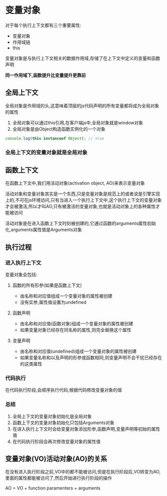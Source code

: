 # 变量对象

对于每个执行上下文都有三个重要属性: 

+ 变量对象
+ 作用域链
+ this

变量对象是与执行上下文相关的数据作用域,存储了在上下文中定义的变量和函数声明

**同一作用域下,函数提升比变量提升更靠前**

## 全局上下文

全局对象是作用域的头,这意味着顶层的js代码声明的所有变量都将成为全局对象的属性

1. 全局对象可以通过this引用,在客户端js中,全局对象就是window对象
2. 全局对象是由Object构造函数实例化的一个对象

```javascript
console.log(this instanceof Object); // true
```

### 全局上下文的变量对象就是全局对象

## 函数上下文

在函数上下文中,我们用活动对象(activation object, AO)来表示变量对象

活动对象和变量对象其实是一个东西,只是变量对象是规范上的或者说是引擎实现上的,不可在js环境访问,只有当进入一个执行上下文中,这个执行上下文的变量对象才会被激活,所以才叫AO,只有被激活的变量对象,也就是活动对象上的各种属性才能被访问

活动对象是在进入函数上下文时刻被创建的,它通过函数的arguments属性初始化,arguments属性值是Arguments对象

## 执行过程

### 进入执行上下文

变量对象会包括: 

1. 函数的所有形参(如果是函数上下文)

    + 由名称和对应值组成一个变量对象的属性被创建
    + 没有实参,属性值设置为undefined

2. 函数声明

    + 由名称和对应值(函数对象)组成一个变量对象的属性被创建
    + 如果变量对象已经存在同名称的属性,则完全替换这个属性

3. 变量声明

    + 由名称和对应值(undefined)组成一个变量对象的属性被创建
    + 如果变量名称和以及声明的形参或函数相同,则变量声明不会干扰已经存在的这类属性

### 代码执行

在代码执行阶段,会顺序执行代码,根据代码修改变量对象的值

### 总结

1. 全局上下文的变量对象初始化是全局对象
2. 函数上下文的变量对象初始化只包括Arguments对象
3. 在进入执行上下文时会给变量对象添加形参,函数声明,变量声明等初始的属性值
4. 在代码执行阶段会再次修改变量对象的属性值

## 变量对象(VO)活动对象(AO)的关系

在没有进入执行阶段之前,VO中的都不能被访问,但是在执行阶段后,VO转变为AO,里面的属性都能被访问了,然后开始进行执行阶段的操作

AO = VO + function paramenters + arguments


